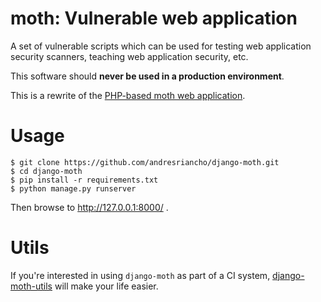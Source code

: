moth: Vulnerable web application
================================

A set of vulnerable scripts which can be used for testing web application security scanners, 
teaching web application security, etc.

This software should **never be used in a production environment**.

This is a rewrite of the [PHP-based moth web application](https://github.com/andresriancho/w3af-moth).

Usage
=====

```console
$ git clone https://github.com/andresriancho/django-moth.git
$ cd django-moth
$ pip install -r requirements.txt
$ python manage.py runserver
```

Then browse to http://127.0.0.1:8000/ .

Utils
=====

If you're interested in using `django-moth` as part of a CI system, [django-moth-utils](https://github.com/andresriancho/django-moth-utils) will make your life easier.

